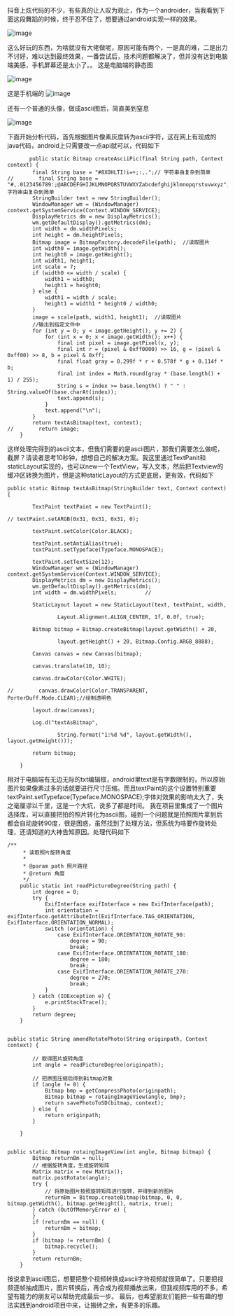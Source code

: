 抖音上炫代码的不少，有些真的让人叹为观止，作为一个androider，当我看到下面这段舞蹈的时候，终于忍不住了，想要通过android实现一样的效果。


 ![image](https://github.com/meiniepan/Pic2Ascii/blob/master/raw/jilejingtu.gif)

这么好玩的东西，为啥就没有大佬做呢，原因可能有两个，一是真的难，二是出力不讨好，难以达到最终效果，一番尝试后，技术问题都解决了，但并没有达到电脑端美感，手机屏幕还是太小了。。
这是电脑端的静态图


![image](https://github.com/meiniepan/Pic2Ascii/blob/master/raw/ASCII-微信图片_20180821140237.gif)

这是手机端的
![image](https://github.com/meiniepan/Pic2Ascii/blob/master/raw/微信图片_20180830113218.jpg)

还有一个普通的头像，做成ascii图后，简直美到窒息


![image](https://github.com/meiniepan/Pic2Ascii/blob/master/raw/ASCII-微信图片_20180817091237.png)

下面开始分析代码，首先根据图片像素灰度转为ascii字符，这在网上有现成的java代码，android上只需要改一点api就可以，代码如下
```
       public static Bitmap createAsciiPic(final String path, Context context) {
        final String base = "#8XOHLTI)i=+;:,.";// 字符串由复杂到简单
//        final String base = "#,.0123456789:;@ABCDEFGHIJKLMNOPQRSTUVWXYZabcdefghijklmnopqrstuvwxyz";// 字符串由复杂到简单
        StringBuilder text = new StringBuilder();
        WindowManager wm = (WindowManager) context.getSystemService(Context.WINDOW_SERVICE);
        DisplayMetrics dm = new DisplayMetrics();
        wm.getDefaultDisplay().getMetrics(dm);
        int width = dm.widthPixels;
        int height = dm.heightPixels;
        Bitmap image = BitmapFactory.decodeFile(path);  //读取图片
        int width0 = image.getWidth();
        int height0 = image.getHeight();
        int width1, height1;
        int scale = 7;
        if (width0 <= width / scale) {
            width1 = width0;
            height1 = height0;
        } else {
            width1 = width / scale;
            height1 = width1 * height0 / width0;
        }
        image = scale(path, width1, height1);  //读取图片
        //输出到指定文件中
        for (int y = 0; y < image.getHeight(); y += 2) {
            for (int x = 0; x < image.getWidth(); x++) {
                final int pixel = image.getPixel(x, y);
                final int r = (pixel & 0xff0000) >> 16, g = (pixel & 0xff00) >> 8, b = pixel & 0xff;
                final float gray = 0.299f * r + 0.578f * g + 0.114f * b;
                final int index = Math.round(gray * (base.length() + 1) / 255);
                String s = index >= base.length() ? " " : String.valueOf(base.charAt(index));
                text.append(s);
            }
            text.append("\n");
        }
        return textAsBitmap(text, context);
//        return image;
    }

```
这样处理完得到的ascii文本，但我们需要的是ascii图片，那我们需要怎么做呢，截屏？请读者思考10秒钟，想想自己的解决方案。我这里通过TextPanit和staticLayout实现的，也可以new一个TextView，写入文本，然后把Textview的缓冲区转换为图片，但是这种staticLayout的方式更底层，更有效，代码如下
```
public static Bitmap textAsBitmap(StringBuilder text, Context context) {

        TextPaint textPaint = new TextPaint();

// textPaint.setARGB(0x31, 0x31, 0x31, 0);

        textPaint.setColor(Color.BLACK);

        textPaint.setAntiAlias(true);
        textPaint.setTypeface(Typeface.MONOSPACE);

        textPaint.setTextSize(12);
        WindowManager wm = (WindowManager) context.getSystemService(Context.WINDOW_SERVICE);
        DisplayMetrics dm = new DisplayMetrics();
        wm.getDefaultDisplay().getMetrics(dm);
        int width = dm.widthPixels;         //

        StaticLayout layout = new StaticLayout(text, textPaint, width,

                Layout.Alignment.ALIGN_CENTER, 1f, 0.0f, true);

        Bitmap bitmap = Bitmap.createBitmap(layout.getWidth() + 20,

                layout.getHeight() + 20, Bitmap.Config.ARGB_8888);

        Canvas canvas = new Canvas(bitmap);

        canvas.translate(10, 10);

        canvas.drawColor(Color.WHITE);

//        canvas.drawColor(Color.TRANSPARENT, PorterDuff.Mode.CLEAR);//绘制透明色

        layout.draw(canvas);

        Log.d("textAsBitmap",

                String.format("1:%d %d", layout.getWidth(), layout.getHeight()));

        return bitmap;

    }
```

相对于电脑端有无边无际的txt编辑框，android里text是有字数限制的，所以原始图片如果像素过多的话就要进行尺寸压缩。而且textPaint的这个设置特别重要textPaint.setTypeface(Typeface.MONOSPACE);字体对效果的影响太大了，失之毫厘谬以千里，这是一个大坑，说多了都是时间。
我在项目里集成了一个图片选择库，可以直接把拍的照片转化为ascii图，碰到一个问题就是拍照图片拿到后都会自动旋转90度，很是困惑，虽然找到了处理方法，但系统为啥要作旋转处理，还请知道的大神告知原因。处理代码如下
```
/**
     * 读取照片旋转角度
     *
     * @param path 照片路径
     * @return 角度
     */
    public static int readPictureDegree(String path) {
        int degree = 0;
        try {
            ExifInterface exifInterface = new ExifInterface(path);
            int orientation = exifInterface.getAttributeInt(ExifInterface.TAG_ORIENTATION, ExifInterface.ORIENTATION_NORMAL);
            switch (orientation) {
                case ExifInterface.ORIENTATION_ROTATE_90:
                    degree = 90;
                    break;
                case ExifInterface.ORIENTATION_ROTATE_180:
                    degree = 180;
                    break;
                case ExifInterface.ORIENTATION_ROTATE_270:
                    degree = 270;
                    break;
            }
        } catch (IOException e) {
            e.printStackTrace();
        }
        return degree;
    }


public static String amendRotatePhoto(String originpath, Context context) {

        // 取得图片旋转角度
        int angle = readPictureDegree(originpath);

        // 把原图压缩后得到Bitmap对象
        if (angle != 0) {
            Bitmap bmp = getCompressPhoto(originpath);
            Bitmap bitmap = rotaingImageView(angle, bmp);
            return savePhotoToSD(bitmap, context);
        } else {
            return originpath;
        }

    }


public static Bitmap rotaingImageView(int angle, Bitmap bitmap) {
        Bitmap returnBm = null;
        // 根据旋转角度，生成旋转矩阵
        Matrix matrix = new Matrix();
        matrix.postRotate(angle);
        try {
            // 将原始图片按照旋转矩阵进行旋转，并得到新的图片
            returnBm = Bitmap.createBitmap(bitmap, 0, 0, bitmap.getWidth(), bitmap.getHeight(), matrix, true);
        } catch (OutOfMemoryError e) {
        }
        if (returnBm == null) {
            returnBm = bitmap;
        }
        if (bitmap != returnBm) {
            bitmap.recycle();
        }
        return returnBm;
    }
```
按说拿到ascii图后，想要把整个视频转换成ascii字符视频就很简单了。只要把视频逐帧抽成图片，图片转换后，再合成为视频播放出来，但我视频库用的不多，希望有能力的朋友可以帮助完成最后一步。
最后，也希望朋友们能把一些有趣的想法实践到android项目中来，让搬砖之余，有更多的乐趣。
